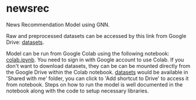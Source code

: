 # newsrec
News Recommendation Model using GNN.

Raw and preprocessed datasets can be accessed by this link from Google Drive: [datasets](https://drive.google.com/drive/folders/19_hl4deYR4hsySeCoti3a45AS7-GTiV9?usp=sharing).

Model can be run from Google Colab using the following notebook: [colab.ipynb](https://drive.google.com/file/d/1ExS8Zohr1-SI-yT4nHiFslZ0Gaw21H6S/view?usp=sharing).
You need to sign in with Google account to use Colab. If you don't want to download datasets, they can be can be mounted directly from the Google Drive within the Colab notebook. [datasets](https://drive.google.com/drive/folders/19_hl4deYR4hsySeCoti3a45AS7-GTiV9?usp=sharing) would be available in 'Shared with me' folder, you can click to 'Add shortcut to Drive' to access it from notebook.
Steps on how to run the model is well documented in the notebook along with the code to setup necessary libraries.
